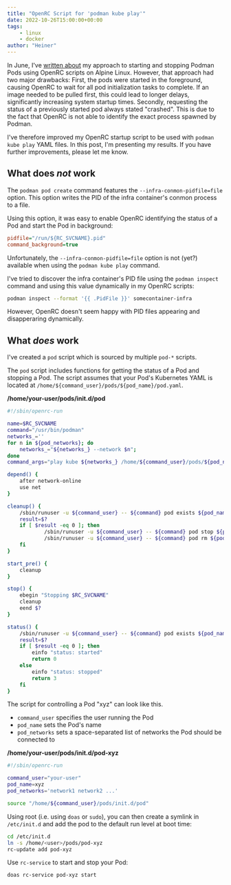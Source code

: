 ```yaml
---
title: "OpenRC Script for 'podman kube play'"
date: 2022-10-26T15:00:00+00:00
tags:
    - linux
    - docker
author: "Heiner"
---
```


In June, I've [written about](/posts/alpine-podman/) my approach to starting and stopping Podman Pods using OpenRC scripts on Alpine Linux. However, that approach had two major drawbacks: First, the pods were started in the foreground, causing OpenRC to wait for all pod initialization tasks to complete. If an image needed to be pulled first, this could lead to longer delays, significantly increasing system startup times. Secondly, requesting the status of a previously started pod always stated "crashed". This is due to the fact that OpenRC is not able to identify the exact process spawned by Podman.

I've therefore improved my OpenRC startup script to be used with ```podman kube play``` YAML files. In this post, I'm presenting my results. If you have further improvements, please let me know.

## What does *not* work
The ```podman pod create``` command features the ```--infra-conmon-pidfile=file``` option. This option writes the PID of the infra container's conmon process to a file. 

Using this option, it was easy to enable OpenRC identifying the status of a Pod and start the Pod in background:

```ini
pidfile="/run/${RC_SVCNAME}.pid"
command_background=true
```

Unfortunately, the ```--infra-conmon-pidfile=file``` option is not (yet?) available when using the ```podman kube play``` command.

I've tried to discover the infra container's PID file using the ```podman inspect``` command and using this value dynamically in my OpenRC scripts:

```bash
podman inspect --format '{{ .PidFile }}' somecontainer-infra
```

However, OpenRC doesn't seem happy with PID files appearing and disapperaring dynamically.

## What *does* work

I've created a ```pod``` script which is sourced by multiple ```pod-*``` scripts.

The ```pod``` script includes functions for getting the status of a Pod and stopping a Pod. The script assumes that your Pod's Kubernetes YAML is located at ```/home/${command_user}/pods/${pod_name}/pod.yaml```.

**/home/your-user/pods/init.d/pod**
```bash
#!/sbin/openrc-run

name=$RC_SVCNAME
command="/usr/bin/podman"
networks_=''
for n in ${pod_networks}; do
	networks_="${networks_} --network $n";
done
command_args="play kube ${networks_} /home/${command_user}/pods/${pod_name}/pod.yaml >/dev/null 2>&1 &"

depend() {
	after network-online 
	use net 
}

cleanup() {
	/sbin/runuser -u ${command_user} -- ${command} pod exists ${pod_name}
	result=$?
	if [ $result -eq 0 ]; then
	        /sbin/runuser -u ${command_user} -- ${command} pod stop ${pod_name} > /dev/null
        	/sbin/runuser -u ${command_user} -- ${command} pod rm ${pod_name} > /dev/null
	fi
}

start_pre() {
	cleanup
}

stop() {
	ebegin "Stopping $RC_SVCNAME"
	cleanup
	eend $?
}

status() {
	/sbin/runuser -u ${command_user} -- ${command} pod exists ${pod_name} 2> /dev/null
	result=$?
	if [ $result -eq 0 ]; then
		einfo "status: started"
		return 0
	else
		einfo "status: stopped"
		return 3
	fi
}
```

The script for controlling a Pod "xyz" can look like this.

* ```command_user``` specifies the user running the Pod
* ```pod_name``` sets the Pod's name
* ```pod_networks``` sets a space-separated list of networks the Pod should be connected to

**/home/your-user/pods/init.d/pod-xyz**
```bash
#!/sbin/openrc-run

command_user="your-user"
pod_name=xyz
pod_networks='network1 network2 ...'

source "/home/${command_user}/pods/init.d/pod"
```

Using root (i.e. using ```doas``` or ```sudo```), you can then create a symlink in ```/etc/init.d``` and add the pod to the default run level at boot time:

```bash
cd /etc/init.d
ln -s /home/<user>/pods/pod-xyz
rc-update add pod-xyz
```

Use ```rc-service``` to start and stop your Pod:

```bash
doas rc-service pod-xyz start
```